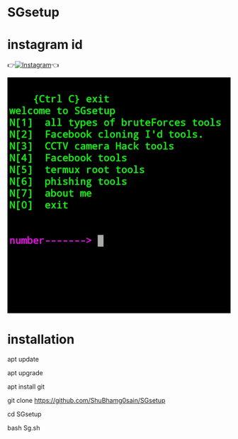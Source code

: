 # SGsetup

# instagram id

👉[![Instagram](https://img.shields.io/badge/INSTAGRAM-FOLLOW-red?style=for-the-badge&logo=instagram)](https://www.instagram.com/shubham_g0sain)👈

![ ](https://raw.githubusercontent.com/ShuBhamg0sain/SGsetup/main/Shubham/IMG_20210214_204247.jpg)
# installation

apt update

apt upgrade

apt install git

git clone https://github.com/ShuBhamg0sain/SGsetup

cd SGsetup

bash Sg.sh
